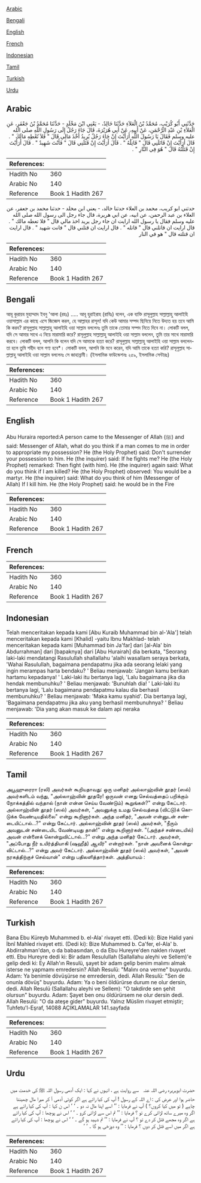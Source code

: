 [Arabic](#arabic)

[Bengali](#bengali)

[English](#english)

[French](#french)

[Indonesian](#indonesian)

[Tamil](#tamil)

[Turkish](#turkish)

[Urdu](#urdu)

## Arabic


<div dir="rtl" lang="ar" style={{fontSize:'larger',backgroundColor:'#f8f9fa',padding:20}}>
حَدَّثَنِي أَبُو كُرَيْبٍ، مُحَمَّدُ بْنُ الْعَلاَءِ حَدَّثَنَا خَالِدٌ، - يَعْنِي ابْنَ مَخْلَدٍ - حَدَّثَنَا مُحَمَّدُ بْنُ جَعْفَرٍ، عَنِ الْعَلاَءِ بْنِ عَبْدِ الرَّحْمَنِ، عَنْ أَبِيهِ، عَنْ أَبِي هُرَيْرَةَ، قَالَ جَاءَ رَجُلٌ إِلَى رَسُولِ اللَّهِ صلى الله عليه وسلم فَقَالَ يَا رَسُولَ اللَّهِ أَرَأَيْتَ إِنْ جَاءَ رَجُلٌ يُرِيدُ أَخْذَ مَالِي قَالَ ‏"‏ فَلاَ تُعْطِهِ مَالَكَ ‏"‏ ‏.‏ قَالَ أَرَأَيْتَ إِنْ قَاتَلَنِي قَالَ ‏"‏ قَاتِلْهُ ‏"‏ ‏.‏ قَالَ أَرَأَيْتَ إِنْ قَتَلَنِي قَالَ ‏"‏ فَأَنْتَ شَهِيدٌ ‏"‏ ‏.‏ قَالَ أَرَأَيْتَ إِنْ قَتَلْتُهُ قَالَ ‏"‏ هُوَ فِي النَّارِ ‏"‏ ‏.‏
</div>
<div style={{backgroundColor:'#f8f9fa',padding:20, marginBottom: 10}}><table> <thead> <tr> <th>References:</th> <th></th> </tr> </thead> <tbody><tr><td>Hadith No</td><td>360</td></tr><tr><td>Arabic No</td><td>140</td></tr><tr><td>Reference</td><td>Book 1 Hadith 267</td></tr></tbody></table></div>


<div dir="rtl" lang="ar" style={{fontSize:'larger',backgroundColor:'#f8f9fa',padding:20}}>
حدثني ابو كريب، محمد بن العلاء حدثنا خالد، - يعني ابن مخلد - حدثنا محمد بن جعفر، عن العلاء بن عبد الرحمن، عن ابيه، عن ابي هريرة، قال جاء رجل الى رسول الله صلى الله عليه وسلم فقال يا رسول الله ارايت ان جاء رجل يريد اخذ مالي قال " فلا تعطه مالك " . قال ارايت ان قاتلني قال " قاتله " . قال ارايت ان قتلني قال " فانت شهيد " . قال ارايت ان قتلته قال " هو في النار
</div>
<div style={{backgroundColor:'#f8f9fa',padding:20, marginBottom: 10}}><table> <thead> <tr> <th>References:</th> <th></th> </tr> </thead> <tbody><tr><td>Hadith No</td><td>360</td></tr><tr><td>Arabic No</td><td>140</td></tr><tr><td>Reference</td><td>Book 1 Hadith 267</td></tr></tbody></table></div>

## Bengali


<div dir="ltr" lang="bn" style={{fontSize:'larger',backgroundColor:'#f8f9fa',padding:20}}>
আবূ কুরায়ব মুহাম্মাদ ইবনু 'আলা (রহঃ) ..... আবূ হুরাইরাহ (রাযিঃ) বলেন, এক ব্যক্তি রাসূলুল্লাহ সাল্লাল্লাহু আলাইহি ওয়াসাল্লাম এর কাছে এসে জিজ্ঞেস করল, হে আল্লাহর রাসূল! যদি কেউ আমার সম্পদ ছিনিয়ে নিতে উদ্যত হয় তবে আমি কি করব? রাসূলুল্লাহ সাল্লাল্লাহু আলাইহি ওয়া সাল্লাম বললেনঃ তুমি তাকে তোমার সম্পদ নিতে দিবে না। লোকটি বলল, যদি সে আমার সাথে এ নিয়ে মারামারি করে? রাসূলুল্লাহ সাল্লাল্লাহু আলাইহি ওয়া সাল্লাম বললেন, তুমি তার সাথে মারামারি করবে। লোকটি বলল, আপনি কি বলেন যদি সে আমাকে হত্যা করে? রাসূলুল্লাহ সাল্লাল্লাহু আলাইহি ওয়া সাল্লাম বললেন- তা হলে তুমি শহীদ বলে গণ্য হবে*। লোকটি বলল, আপনি কি মনে করেন, যদি আমি তাকে হত্যা করি? রাসূলুল্লাহ সাল্লাল্লাহু আলাইহি ওয়া সাল্লাম বললেনঃ সে জাহান্নামী। (ইসলামিক ফাউন্ডেশনঃ ২৫৯, ইসলামিক সেন্টারঃ)
</div>
<div style={{backgroundColor:'#f8f9fa',padding:20, marginBottom: 10}}><table> <thead> <tr> <th>References:</th> <th></th> </tr> </thead> <tbody><tr><td>Hadith No</td><td>360</td></tr><tr><td>Arabic No</td><td>140</td></tr><tr><td>Reference</td><td>Book 1 Hadith 267</td></tr></tbody></table></div>

## English


<div dir="ltr" lang="en" style={{fontSize:'larger',backgroundColor:'#f8f9fa',padding:20}}>
Abu Huraira reported:A person came to the Messenger of Allah (ﷺ) and said: Messenger of Allah, what do you think if a man comes to me in order to appropriate my possession? He (the Holy Prophet) said: Don't surrender your possession to him. He (the inquirer) said: If he fights me? He (the Holy Prophet) remarked: Then fight (with him). He (the inquirer) again said: What do you think if I am killed? He (the Holy Prophet) observed: You would be a martyr. He (the inquirer) said: What do you think of him (Messenger of Allah) If I kill him. He (the Holy Prophet) said: he would be in the Fire
</div>
<div style={{backgroundColor:'#f8f9fa',padding:20, marginBottom: 10}}><table> <thead> <tr> <th>References:</th> <th></th> </tr> </thead> <tbody><tr><td>Hadith No</td><td>360</td></tr><tr><td>Arabic No</td><td>140</td></tr><tr><td>Reference</td><td>Book 1 Hadith 267</td></tr></tbody></table></div>

## French


<div dir="ltr" lang="fr" style={{fontSize:'larger',backgroundColor:'#f8f9fa',padding:20}}>

</div>
<div style={{backgroundColor:'#f8f9fa',padding:20, marginBottom: 10}}><table> <thead> <tr> <th>References:</th> <th></th> </tr> </thead> <tbody><tr><td>Hadith No</td><td>360</td></tr><tr><td>Arabic No</td><td>140</td></tr><tr><td>Reference</td><td>Book 1 Hadith 267</td></tr></tbody></table></div>

## Indonesian


<div dir="ltr" lang="id" style={{fontSize:'larger',backgroundColor:'#f8f9fa',padding:20}}>
Telah menceritakan kepada kami [Abu Kuraib Muhammad bin al-'Ala'] telah menceritakan kepada kami [Khalid] -yaitu Ibnu Makhlad- telah menceritakan kepada kami [Muhammad bin Ja'far] dari [al-Ala' bin Abdurrahman] dari [bapaknya] dari [Abu Hurairah] dia berkata, "Seorang laki-laki mendatangi Rasulullah shallallahu 'alaihi wasallam seraya berkata, 'Wahai Rasulullah, bagaimana pendapatmu jika ada seorang lelaki yang ingin merampas harta bendaku? ' Beliau menjawab: 'Jangan kamu berikan hartamu kepadanya! ' Laki-laki itu bertanya lagi, 'Lalu bagaimana jika dia hendak membunuhku? ' Beliau menjawab: 'Bunuhlah dia! ' Laki-laki itu bertanya lagi, 'Lalu bagaimana pendapatmu kalau dia berhasil membunuhku? ' Beliau menjawab: 'Maka kamu syahid'. Dia bertanya lagi, 'Bagaimana pendapatmu jika aku yang berhasil membunuhnya? ' Beliau menjawab: 'Dia yang akan masuk ke dalam api neraka
</div>
<div style={{backgroundColor:'#f8f9fa',padding:20, marginBottom: 10}}><table> <thead> <tr> <th>References:</th> <th></th> </tr> </thead> <tbody><tr><td>Hadith No</td><td>360</td></tr><tr><td>Arabic No</td><td>140</td></tr><tr><td>Reference</td><td>Book 1 Hadith 267</td></tr></tbody></table></div>

## Tamil


<div dir="ltr" lang="ta" style={{fontSize:'larger',backgroundColor:'#f8f9fa',padding:20}}>
அபூஹுரைரா (ரலி) அவர்கள் கூறியதாவது: ஒரு மனிதர் அல்லாஹ்வின் தூதர் (ஸல்) அவர்களிடம் வந்து, "அல்லாஹ்வின் தூதரே! ஒருவன் எனது செல்வத்தைப் பறிக்கும் நோக்கத்தில் வந்தால் (நான் என்ன செய்ய வேண்டும்) கூறுங்கள்?" என்று கேட்டார். அல்லாஹ்வின் தூதர் (ஸல்) அவர்கள், "அவனுக்கு உமது செல்வத்தை (விட்டு)க் கொடுக்க வேண்டியதில்லை" என்று கூறினார்கள். அந்த மனிதர், "அவன் என்னுடன் சண்டையிட்டால்...?" என்று கேட்டார். அல்லாஹ்வின் தூதர் (ஸல்) அவர்கள், "நீரும் அவனுடன் சண்டையிட வேண்டியது தான்!" என்று கூறினார்கள். "(அந்தச் சண்டையில்) அவன் என்னைக் கொன்றுவிட்டால்...?" என்று அந்த மனிதர் கேட்டார். அவர்கள், "அப்போது நீர் உயிர்த்தியாகி (ஷஹீத்) ஆவீர்" என்றார்கள். "நான் அவனைக் கொன்றுவிட்டால்...?" என்று அவர் கேட்டார். அல்லாஹ்வின் தூதர் (ஸல்) அவர்கள், "அவன் நரகத்திற்குச் செல்வான்" என்று பதிலளித்தார்கள். அத்தியாயம் :
</div>
<div style={{backgroundColor:'#f8f9fa',padding:20, marginBottom: 10}}><table> <thead> <tr> <th>References:</th> <th></th> </tr> </thead> <tbody><tr><td>Hadith No</td><td>360</td></tr><tr><td>Arabic No</td><td>140</td></tr><tr><td>Reference</td><td>Book 1 Hadith 267</td></tr></tbody></table></div>

## Turkish


<div dir="ltr" lang="tr" style={{fontSize:'larger',backgroundColor:'#f8f9fa',padding:20}}>
Bana Ebu Küreyb Muhammed b. el-Ala' rivayet etti. (Dedi ki): Bize Halid yani İbnî Mahled rivayet etti. (Dedi ki): Bize Muhammed b. Ca'fer, el-Ala' b. Abdirrahman'dan, o da babasından, o da Ebu Hureyre'den naklen rivayet etti. Ebu Hureyre dedi ki: Bir adam Resulullah (Sallallahu aleyhi ve Sellem)'e gelip dedi ki: Ey Allah'ın Resulü, şayet bir adam gelip benim malımı almak isterse ne yapmamı emredersin? Allah Resulü: "Malını ona verme" buyurdu. Adam: Ya benimle dövüşürse ne emredersin, dedi. Allah Resulü: "Sen de onunla dövüş" buyurdu. Adam: Ya o beni öldürürse durum ne olur dersin, dedi. Allah Resulü (Sallallahu aleyhi ve Sellem): "O takdirde sen şehit olursun" buyurdu. Adam: Şayet ben onu öldürürsem ne olur dersin dedi. Allah Resulü: "O da ateşe gider" buyurdu. Yalnız Müslim rivayet etmiştir; Tuhfetu'l-Eşraf, 14088 AÇIKLAMALAR 141.sayfada
</div>
<div style={{backgroundColor:'#f8f9fa',padding:20, marginBottom: 10}}><table> <thead> <tr> <th>References:</th> <th></th> </tr> </thead> <tbody><tr><td>Hadith No</td><td>360</td></tr><tr><td>Arabic No</td><td>140</td></tr><tr><td>Reference</td><td>Book 1 Hadith 267</td></tr></tbody></table></div>

## Urdu


<div dir="rtl" lang="ur" style={{fontSize:'larger',backgroundColor:'#f8f9fa',padding:20}}>
حضرت ابوہریرہ ‌رضی ‌اللہ ‌عنہ ‌ ‌ سے روایت ہے ، انہوں نے کہا : ایک آدمی رسول اللہ ﷺ کی خدمت میں حاضر ہوا اور عرض کی : اے اللہ کے رسول ! آپ کی کیا رائے ہے اگر کوئی آدمی آ کر میرا مال چھیننا چاہے ( تو میں کیا کروں؟ ) آپ نے فرمایا : ’’ اسے اپنا مال نہ دو ۔ ‘ ‘ اس ن کہا : آپ کی کیا رائے ہے اگر وہ میرے ساتھ لڑائی کرے تو ؟ فرمایا : ’’ تم اس سے لڑائی کرو ۔ ‘ ‘ اس نے پوچھا : آپ کی کیا رائے ہے اگر وہ مجھے قتل کر دے تو ؟ آپ نے فرمایا : ’’ تم شہید ہو گے ۔ ‘ ‘ اس نے پوچھا : آپ کی کیا رائے ہے اگر میں اسے قتل کر دوں ؟ فرمایا : ’’ وہ دوزخی ہو گا ۔ ‘ ‘
</div>
<div style={{backgroundColor:'#f8f9fa',padding:20, marginBottom: 10}}><table> <thead> <tr> <th>References:</th> <th></th> </tr> </thead> <tbody><tr><td>Hadith No</td><td>360</td></tr><tr><td>Arabic No</td><td>140</td></tr><tr><td>Reference</td><td>Book 1 Hadith 267</td></tr></tbody></table></div>
